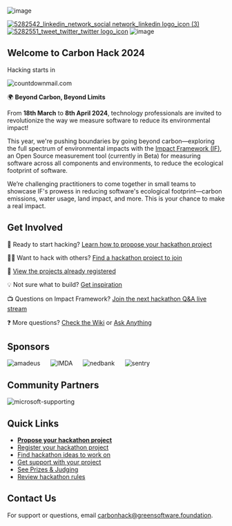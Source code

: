 ![image](https://github.com/Green-Software-Foundation/hack/assets/20337337/f7a0f478-e5ad-4d5c-bb5d-395426e2a42a)

[![5282542_linkedin_network_social network_linkedin logo_icon (3)](https://github.com/Green-Software-Foundation/hack/assets/11027021/91f684ab-31bd-4834-9802-c353eea8cc22)](https://www.linkedin.com/company/green-software-foundation/)
[![5282551_tweet_twitter_twitter logo_icon](https://github.com/Green-Software-Foundation/hack/assets/11027021/8b6dfd31-02b1-4115-a05c-3116f5af3d1e)](https://twitter.com/gsfcommunity)
![image](https://img.shields.io/badge/registered_projects-0-AECC53?color=AECC53)

## Welcome to Carbon Hack 2024

Hacking starts in

<img src="http://i.countdownmail.com/31m3av.gif" border="0" alt="countdownmail.com"/>

🌍 **Beyond Carbon, Beyond Limits**

From **18th March** to **8th April 2024**, technology professionals are invited to revolutionize the way we measure software to reduce its environmental impact! 

This year, we're pushing boundaries by going beyond carbon—exploring the full spectrum of environmental impacts with the [Impact Framework (IF)](https://if.greensoftware.foundation/), an Open Source measurement tool (currently in Beta) for measuring software across all components and environments, to reduce the ecological footprint of software.

We’re challenging practitioners to come together in small teams to showcase IF's prowess in reducing software's ecological footprint—carbon emissions, water usage, land impact, and more. This is your chance to make a real impact.

## Get Involved

🚀 Ready to start hacking? [Learn how to propose your hackathon project](https://github.com/Green-Software-Foundation/hack/wiki/Participant-Guide#i-want-to-lead-a-hackathon-project)

🧑‍💻 Want to hack with others? [Find a hackathon project to join](https://github.com/Green-Software-Foundation/hack/wiki/Participant-Guide#i-want-to-join-a-hackathon-project)

🚧 [View the projects already registered](https://github.com/Green-Software-Foundation/hack/issues)

💡 Not sure what to build? [Get inspiration](https://github.com/Green-Software-Foundation/hack/discussions/categories/develop-an-idea)

📺 Questions on Impact Framework? [Join the next hackathon Q&A live stream](https://grnsft.org/hack/live/github)

❓ More questions? [Check the Wiki](https://github.com/Green-Software-Foundation/hack/wiki) or [Ask Anything](https://github.com/Green-Software-Foundation/hack/discussions/categories/ask-anything)

## Sponsors

![amadeus](https://github.com/Green-Software-Foundation/hack/assets/11027021/f3f7a747-e8d6-4bea-9939-a758a5ba0354)&nbsp;&nbsp;&nbsp;&nbsp;&nbsp;
![IMDA](https://github.com/Green-Software-Foundation/hack/assets/11027021/f7c7dae4-4c7b-4186-b7d9-ce572dd70539)&nbsp;&nbsp;&nbsp;&nbsp;&nbsp;
![nedbank](https://github.com/Green-Software-Foundation/hack/assets/11027021/00a04999-b2b5-47e1-8d92-ef88e070c3ea)&nbsp;&nbsp;&nbsp;&nbsp;&nbsp;
![sentry](https://github.com/Green-Software-Foundation/hack/assets/11027021/e5bf0d65-9ba5-4d3e-be37-10bfb5671470)

## Community Partners

![microsoft-supporting](https://github.com/Green-Software-Foundation/hack/assets/11027021/d45e6f38-0b74-498a-a811-f501ae5a9d1e)

## Quick Links

* **[Propose your hackathon project](https://github.com/Green-Software-Foundation/hack/issues/new?labels=draft&projects=Green-Software-Foundation%2Fprojects%2F47&template=hackathon-project.yml&title=%5BYour+project+name%5D)**
* [Register your hackathon project](https://hack.greensoftware.foundation/register)
* [Find hackathon ideas to work on](https://github.com/Green-Software-Foundation/hack/discussions/categories/develop-an-idea)
* [Get support with your project](https://github.com/Green-Software-Foundation/hack/discussions/categories/project-support)
* [See Prizes & Judging](https://github.com/Green-Software-Foundation/hack/wiki/Prizes)
* [Review hackathon rules](https://github.com/Green-Software-Foundation/hack/wiki/Rules-and-Terms)

## Contact Us

For support or questions, email carbonhack@greensoftware.foundation.

